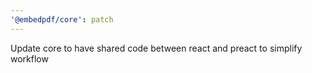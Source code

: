 ```yaml
---
'@embedpdf/core': patch
---
```


Update core to have shared code between react and preact to simplify workflow
